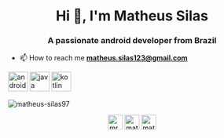 <h1 align="center">Hi 👋, I'm Matheus Silas</h1>
<h3 align="center">A passionate android developer from Brazil</h3>

- 📫 How to reach me **matheus.silas123@gmail.com**

<p align="left"><img src="https://devicons.github.io/devicon/devicon.git/icons/android/android-original-wordmark.svg" alt="android" width="40" height="40"/> <img src="https://devicons.github.io/devicon/devicon.git/icons/java/java-original-wordmark.svg" alt="java" width="40" height="40"/> <img src="https://www.vectorlogo.zone/logos/kotlinlang/kotlinlang-icon.svg" alt="kotlin" width="40" height="40"/></p><p><img align="center" src="https://github-readme-stats.vercel.app/api/top-langs/?username=matheus-silas97&layout=compact&hide=html" alt="matheus-silas97" /></p>

<p align="center">
<a href="https://twitter.com/mr_noob97" target="blank"><img align="center" src="https://cdn.jsdelivr.net/npm/simple-icons@3.0.1/icons/twitter.svg" alt="mr_noob97" height="30" width="30" /></a>
<a href="https://linkedin.com/in/matheus-silas97" target="blank"><img align="center" src="https://cdn.jsdelivr.net/npm/simple-icons@3.0.1/icons/linkedin.svg" alt="matheus-silas97" height="30" width="30" /></a>
<a href="https://instagram.com/matheus.silas" target="blank"><img align="center" src="https://cdn.jsdelivr.net/npm/simple-icons@3.0.1/icons/instagram.svg" alt="matheus.silas" height="30" width="30" /></a>
</p>